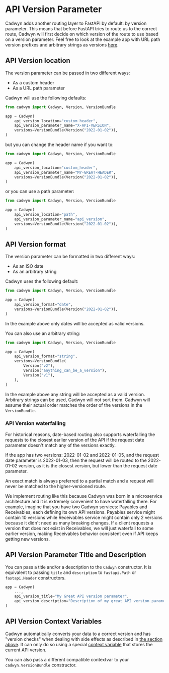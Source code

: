 # API Version Parameter

Cadwyn adds another routing layer to FastAPI by default: by version parameter. This means that before FastAPI tries to route us to the correct route, Cadwyn will first decide on which version of the route to use based on a version parameter. Feel free to look at the example app with URL path version prefixes and arbitrary strings as versions [here](../how_to/version_with_paths_and_numbers_instead_of_headers_and_dates.md).

## API Version location

The version parameter can be passed in two different ways:

- As a custom header
- As a URL path parameter

Cadwyn will use the following defaults:

```python
from cadwyn import Cadwyn, Version, VersionBundle

app = Cadwyn(
    api_version_location="custom_header",
    api_version_parameter_name="X-API-VERSION",
    versions=VersionBundle(Version("2022-01-02")),
)
```

but you can change the header name if you want to:

```python
from cadwyn import Cadwyn, Version, VersionBundle

app = Cadwyn(
    api_version_location="custom_header",
    api_version_parameter_name="MY-GREAT-HEADER",
    versions=VersionBundle(Version("2022-01-02")),
)
```

or you can use a path parameter:

```python
from cadwyn import Cadwyn, Version, VersionBundle

app = Cadwyn(
    api_version_location="path",
    api_version_parameter_name="api_version",
    versions=VersionBundle(Version("2022-01-02")),
)
```

## API Version format

The version parameter can be formatted in two different ways:

- As an ISO date
- As an arbitrary string

Cadwyn uses the following default:

```python
from cadwyn import Cadwyn, Version, VersionBundle

app = Cadwyn(
    api_version_format="date",
    versions=VersionBundle(Version("2022-01-02")),
)
```

In the example above only dates will be accepted as valid versions.

You can also use an arbitrary string:

```python
from cadwyn import Cadwyn, Version, VersionBundle

app = Cadwyn(
    api_version_format="string",
    versions=VersionBundle(
        Version("v2"),
        Version("anything_can_be_a_version"),
        Version("v1"),
    ),
)
```

In the example above any string will be accepted as a valid version. Arbitrary strings can be used, Cadwyn will not sort them. Cadwyn will assume their actual order matches the order of the versions in the `VersionBundle`.

### API Version waterfalling

For historical reasons, date-based routing also supports waterfalling the requests to the closest earlier version of the API if the request date parameter doesn't match any of the versions exactly.

If the app has two versions: 2022-01-02 and 2022-01-05, and the request date parameter is 2022-01-03, then the request will be routed to the 2022-01-02 version, as it is the closest version, but lower than the request date parameter.

An exact match is always preferred to a partial match and a request will never be matched to the higher-versioned route.

We implement routing like this because Cadwyn was born in a microservice architecture and it is extremely convenient to have waterfalling there. For example, imagine that you have two Cadwyn services: Payables and Receivables, each defining its own API versions. Payables service might contain 10 versions while Receivables service might contain only 2 versions because it didn't need as many breaking changes. If a client requests a version that does not exist in Receivables, we will just waterfall to some earlier version, making Receivables behavior consistent even if API keeps getting new versions.

## API Version Parameter Title and Description

You can pass a title and/or a description to the `Cadwyn` constructor. It is equivalent to passing `title` and `description` to `fastapi.Path` or `fastapi.Header` constructors.

```python
app = Cadwyn(
    ...,
    api_version_title="My Great API version parameter",
    api_version_description="Description of my great API version parameter",
)
```

## API Version Context Variables

Cadwyn automatically converts your data to a correct version and has "version checks" when dealing with side effects as described in [the section above](./version_changes.md#version-changes-with-side-effects). It can only do so using a special [context variable](https://docs.python.org/3/library/contextvars.html) that stores the current API version.

You can also pass a different compatible contextvar to your `cadwyn.VersionBundle` constructor.
